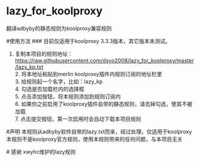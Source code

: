 # lazy_for_koolproxy
翻译adbyby的静态规则为koolproxy兼容规则

#使用方法
### 目前仅适用于koolproxy 3.3.3版本，其它版本未测试。
1. 复制本项目的规则地址：https://raw.githubusercontent.com/dsyo2008/lazy_for_koolproxy/master/lazy_kp.txt</br>
2. 将本地址粘贴到merlin koolproxy插件内规则订阅的地址栏里</br>
3. 给规则起一个名字，比如：lazy_kp</br>
4. 勾选是否加载栏内的选择框</br>
5. 点击添加按钮，将本规则添加到规则订阅内</br>
6. 如果你之前启用了koolproxy插件自带的静态规则，请去掉勾选，使其不被加载</br>
7. 点击提交按钮，第一次启用时会自动下载本项目规则</br>

#声明
本规则从adbyby软件自带的lazy.txt而来，经过处理，仅适用于koolproxy
本规则不是koolproxy官方规则，使用本规则带来的任何问题，与本项目无关

# 感谢
xwyhc维护的lazy规则
